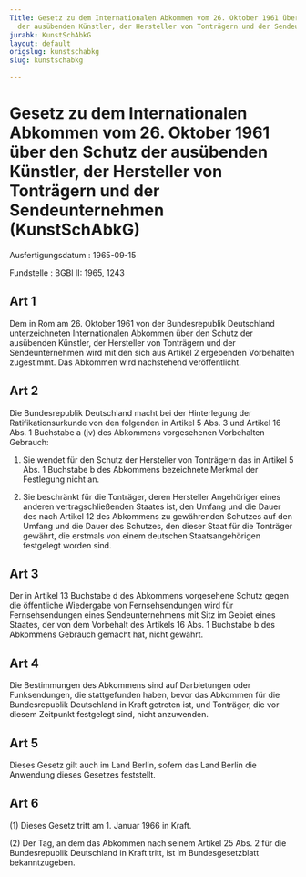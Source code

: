 ```yaml
---
Title: Gesetz zu dem Internationalen Abkommen vom 26. Oktober 1961 über den Schutz
  der ausübenden Künstler, der Hersteller von Tonträgern und der Sendeunternehmen
jurabk: KunstSchAbkG
layout: default
origslug: kunstschabkg
slug: kunstschabkg

---
```


# Gesetz zu dem Internationalen Abkommen vom 26. Oktober 1961 über den Schutz der ausübenden Künstler, der Hersteller von Tonträgern und der Sendeunternehmen (KunstSchAbkG)

Ausfertigungsdatum
:   1965-09-15

Fundstelle
:   BGBl II: 1965, 1243



## Art 1

Dem in Rom am 26. Oktober 1961 von der Bundesrepublik Deutschland
unterzeichneten Internationalen Abkommen über den Schutz der
ausübenden Künstler, der Hersteller von Tonträgern und der
Sendeunternehmen wird mit den sich aus Artikel 2 ergebenden
Vorbehalten zugestimmt. Das Abkommen wird nachstehend veröffentlicht.


## Art 2

Die Bundesrepublik Deutschland macht bei der Hinterlegung der
Ratifikationsurkunde von den folgenden in Artikel 5 Abs. 3 und Artikel
16 Abs. 1 Buchstabe a (jv) des Abkommens vorgesehenen Vorbehalten
Gebrauch:

1.  Sie wendet für den Schutz der Hersteller von Tonträgern das in Artikel
    5 Abs. 1 Buchstabe b des Abkommens bezeichnete Merkmal der Festlegung
    nicht an.


2.  Sie beschränkt für die Tonträger, deren Hersteller Angehöriger eines
    anderen vertragschließenden Staates ist, den Umfang und die Dauer des
    nach Artikel 12 des Abkommens zu gewährenden Schutzes auf den Umfang
    und die Dauer des Schutzes, den dieser Staat für die Tonträger
    gewährt, die erstmals von einem deutschen Staatsangehörigen festgelegt
    worden sind.





## Art 3

Der in Artikel 13 Buchstabe d des Abkommens vorgesehene Schutz gegen
die öffentliche Wiedergabe von Fernsehsendungen wird für
Fernsehsendungen eines Sendeunternehmens mit Sitz im Gebiet eines
Staates, der von dem Vorbehalt des Artikels 16 Abs. 1 Buchstabe b des
Abkommens Gebrauch gemacht hat, nicht gewährt.


## Art 4

Die Bestimmungen des Abkommens sind auf Darbietungen oder
Funksendungen, die stattgefunden haben, bevor das Abkommen für die
Bundesrepublik Deutschland in Kraft getreten ist, und Tonträger, die
vor diesem Zeitpunkt festgelegt sind, nicht anzuwenden.


## Art 5

Dieses Gesetz gilt auch im Land Berlin, sofern das Land Berlin die
Anwendung dieses Gesetzes feststellt.


## Art 6

(1) Dieses Gesetz tritt am 1. Januar 1966 in Kraft.

(2) Der Tag, an dem das Abkommen nach seinem Artikel 25 Abs. 2 für die
Bundesrepublik Deutschland in Kraft tritt, ist im Bundesgesetzblatt
bekanntzugeben.

